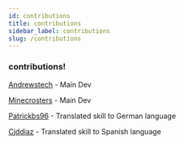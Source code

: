 ```yaml
---
id: contributions
title: contributions
sidebar_label: contributions
slug: /contributions
---
```


### contributions!

[Andrewstech](http://www.github/andrewstech.com) - Main Dev

[Minecrosters](https://github.com/minecrosters) - Main Dev

[Patrickbs96](https://github.com/patrickbs96) - Translated skill to German language

[Cjddiaz](https://www.twitch.tv/cjddiaz) - Translated skill to Spanish language


